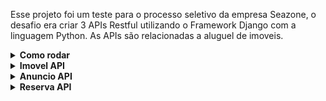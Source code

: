 Esse projeto foi um teste para o processo seletivo da empresa Seazone, o desafio era criar 3 APIs Restful utilizando o Framework Django com a linguagem Python. As APIs são relacionadas a aluguel de imoveis.

<details>
<summary><strong>Como rodar</strong></summary><br />

**Ambiente de desenvolvimento:**
  - Rode o comando `python3 -m venv env` para criar seu ambiente de desenvolvimento.
  - Rode o comando `env/Scripts/activate.bat` para acessar seu ambiente de desenvolvimento.

**Dependencias:**
  - Rode o comando `pip install django`
  - Rode o comando `pip install django_rest_framework`
  - Rode o comando `pip install requests`
  
**Start up:**
 - Rode o comando `python3 manage.py makemigrations`
 - Rode o comando `python3 manage.py migrate`
 - Rode o comando `python3 manage.py seed`
 - Por fim rode o comando `python3 manage.py runserver` para startar a aplicação.

**Testes:**
 - Rode o comando `python3 manage.py test` para rodas os testes da aplicação.

</details>

<details>
<summary><strong>Imovel API</strong></summary><br />

**`GET /imovel`**
 - Retorna todos imoveis:
```json
[
    {
        "id": "<imovelId>",
        "max_hospedes": "<max_hospedes>",
        "banheiros": "<banheiros>",
        "pet": "<pet>",
        "limpeza": "<limpeza>",
        "ativacao": "<ativacao>",
        "criacao": "<criacao>",
        "atualizacao": "<atualizacao>",
        "anuncios": ["<anuncios.id: anuncios.plataforma>"],
    },
    {
        "imovel 2 ..."
    }
]
```

**`GET /imovel/<imovel_id>`**
 - Retorna o imovel do id mencionado:
```json
{
    "id": "<imovelId>",
    "max_hospedes": "<max_hospedes>",
    "banheiros": "<banheiros>",
    "pet": "<pet>",
    "limpeza": "<limpeza>",
    "ativacao": "<ativacao>",
    "criacao": "<criacao>",
    "atualizacao": "<atualizacao>",
    "anuncios": ["<anuncios.id: anuncios.plataforma>"],
}
```

**`POST /imovel`**
 - Você deve preencher o body com os campos `max_hospedes`, `banheiros`, `pet` e `limpeza` exemplo:
 ```json
{
    "max_hospedes": 3,
    "banheiros": 2,
    "pet": true,
    "limpeza": 150.50
}
```
 - Em caso de sucesso, retorna as informações do imovel criado:
```json
{
    "id": "<imovelId>",
    "max_hospedes": "<max_hospedes>",
    "banheiros": "<banheiros>",
    "pet": "<pet>",
    "limpeza": "<limpeza>",
    "ativacao": "<ativacao>",
    "criacao": "<criacao>",
    "atualizacao": "<atualizacao>",
    "anuncios": ["<anuncios.id: anuncios.plataforma>"],
}
```

**`PUT /imovel/<imovel_id>`**
 - Você deve preencher o body com os campos `max_hospedes`, `banheiros`, `pet` e `limpeza` exemplo:
 ```json
{
    "max_hospedes": 4,
    "banheiros": 2,
    "pet": true,
    "limpeza": 150.50
}
```
 - Em caso de sucesso, retorna as informações do imovel atualizado:
```json
{
    "id": "<imovelId>",
    "max_hospedes": "<max_hospedes>",
    "banheiros": "<banheiros>",
    "pet": "<pet>",
    "limpeza": "<limpeza>",
    "ativacao": "<ativacao>",
    "criacao": "<criacao>",
    "atualizacao": "<atualizacao>",
    "anuncios": ["<anuncios.id: anuncios.plataforma>"],
}
```

**`DEL /imovel/<imovel_id>`**
 - Em caso de sucesso, retorna as informações de sucesso:
```json
{
    "res": "Object deleted!"
}
```
</details>

<details>
<summary><strong>Anuncio API</strong></summary><br />

**`GET /anuncio`**
 - Retorna todos anuncios:
```json
[
    {
        "id": "<anuncio_id>",
        "imovel_id": "<imovel_id>",
        "plataforma": "<plataforma>",
        "taxa_plataforma": "<taxa_plataforma>",
        "criacao": "<criacao>",
        "atualizacao": "<atualizacao>",
        "reservas": ["<reservas.id: reservas.preco_total>"],
    },
    {
        "anuncio 2 ..."
    }
]
```

**`GET /anuncio/<anuncio_id>`**
 - Retorna o anuncio do id mencionado:
```json
{
    "id": "<anuncio_id>",
    "imovel_id": "<imovel_id>",
    "plataforma": "<plataforma>",
    "taxa_plataforma": "<taxa_plataforma>",
    "criacao": "<criacao>",
    "atualizacao": "<atualizacao>",
    "reservas": ["<reservas.id: reservas.preco_total>"],
}
```

**`POST /anuncio`**
 - Você deve preencher o body com os campos `imovel_id`, `plataforma` e `taxa_plataforma` exemplo:
 ```json
{
    "imovel_id": "valid imovel id",
    "plataforma": "AirBnB",
    "taxa_plataforma": 150.50
}
```
 - Em caso de sucesso, retorna as informações do anuncio criado:
```json
{
    "id": "<anuncio_id>",
    "imovel_id": "<imovel_id>",
    "plataforma": "<plataforma>",
    "taxa_plataforma": "<taxa_plataforma>",
    "criacao": "<criacao>",
    "atualizacao": "<atualizacao>",
    "reservas": ["<reservas.id: reservas.preco_total>"],
}
```

**`PUT /anuncio/<anuncio_id>`**
 - Você deve preencher o body com os campos `imovel_id`, `plataforma` e `taxa_plataforma` exemplo:
 ```json
{
    "imovel_id": "valid imovel id",
    "plataforma": "AirBnB",
    "taxa_plataforma": 150.50
}
```
 - Em caso de sucesso, retorna as informações do anuncio atualizado:
```json
{
    "id": "<anuncio_id>",
    "imovel_id": "<imovel_id>",
    "plataforma": "<plataforma>",
    "taxa_plataforma": "<taxa_plataforma>",
    "criacao": "<criacao>",
    "atualizacao": "<atualizacao>",
    "reservas": ["<reservas.id: reservas.preco_total>"],
}
```

</details>

<details>
<summary><strong>Reserva API</strong></summary><br />

**`GET /reserva`**
 - Retorna todas reservas:
```json
[
    {
        "id": "<reserva_id>",
        "anuncio_id": "<anuncio_id>",
        "check_in": "<check_in>",
        "check_out": "<check_out>",
        "preco_total": "<preco_total>",
        "comentario": "<comentario>",
        "hospedes": "<hospedes>",
        "criacao": "<criacao>",
        "atualizacao": "<atualizacao>",
    },
    {
        "reserva 2 ..."
    }
]
```

**`GET /reserva/<reserva_id>`**
 - Retorna reserva do id mencionado:
```json
{
    "id": "<reserva_id>",
    "anuncio_id": "<anuncio_id>",
    "check_in": "<check_in>",
    "check_out": "<check_out>",
    "preco_total": "<preco_total>",
    "comentario": "<comentario>",
    "hospedes": "<hospedes>",
    "criacao": "<criacao>",
    "atualizacao": "<atualizacao>",
}
```

**`POST /reserva`**
 - Você deve preencher o body com os campos `anuncio_id`, `check_in`, `check_out`, `preco_total`, `comentario` `hospedes` exemplo:
 ```json
{
    "anuncio_id": "10145e55-6bc1-4e1c-b6f4-22dee9369f67",
    "check_in": "2020-05-21",
    "check_out": "2020-04-23",
    "preco_total": 500.50,
    "comentario": "gostei muito",
    "hospedes": 3
}
```
 - Em caso de sucesso, retorna as informações da reserva criada:
```json
{
    "id": "<reserva_id>",
    "anuncio_id": "<anuncio_id>",
    "check_in": "<check_in>",
    "check_out": "<check_out>",
    "preco_total": "<preco_total>",
    "comentario": "<comentario>",
    "hospedes": "<hospedes>",
    "criacao": "<criacao>",
    "atualizacao": "<atualizacao>",
}
```

**`DEL /reserva/<reserva_id>`**
 - Em caso de sucesso, retorna as informações de sucesso:
```json
{
    "res": "Object deleted!"
}
```

</details>
